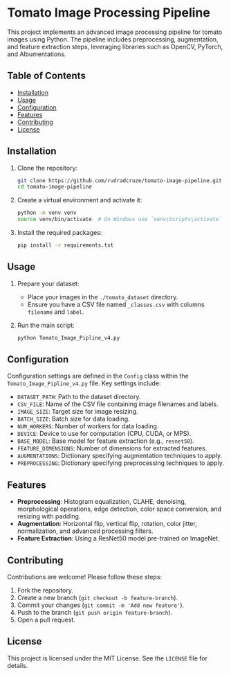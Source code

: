 # Tomato Image Processing Pipeline

This project implements an advanced image processing pipeline for tomato images using Python. The pipeline includes preprocessing, augmentation, and feature extraction steps, leveraging libraries such as OpenCV, PyTorch, and Albumentations.

## Table of Contents

- [Installation](#installation)
- [Usage](#usage)
- [Configuration](#configuration)
- [Features](#features)
- [Contributing](#contributing)
- [License](#license)

## Installation

1. Clone the repository:
    ```sh
    git clone https://github.com/rudradcruze/tomato-image-pipeline.git
    cd tomato-image-pipeline
    ```

2. Create a virtual environment and activate it:
    ```sh
    python -m venv venv
    source venv/bin/activate  # On Windows use `venv\Scripts\activate`
    ```

3. Install the required packages:
    ```sh
    pip install -r requirements.txt
    ```

## Usage

1. Prepare your dataset:
    - Place your images in the `./tomato_dataset` directory.
    - Ensure you have a CSV file named `_classes.csv` with columns `filename` and `label`.

2. Run the main script:
    ```sh
    python Tomato_Image_Pipline_v4.py
    ```

## Configuration

Configuration settings are defined in the `Config` class within the `Tomato_Image_Pipline_v4.py` file. Key settings include:

- `DATASET_PATH`: Path to the dataset directory.
- `CSV_FILE`: Name of the CSV file containing image filenames and labels.
- `IMAGE_SIZE`: Target size for image resizing.
- `BATCH_SIZE`: Batch size for data loading.
- `NUM_WORKERS`: Number of workers for data loading.
- `DEVICE`: Device to use for computation (CPU, CUDA, or MPS).
- `BASE_MODEL`: Base model for feature extraction (e.g., `resnet50`).
- `FEATURE_DIMENSIONS`: Number of dimensions for extracted features.
- `AUGMENTATIONS`: Dictionary specifying augmentation techniques to apply.
- `PREPROCESSING`: Dictionary specifying preprocessing techniques to apply.

## Features

- **Preprocessing**: Histogram equalization, CLAHE, denoising, morphological operations, edge detection, color space conversion, and resizing with padding.
- **Augmentation**: Horizontal flip, vertical flip, rotation, color jitter, normalization, and advanced processing filters.
- **Feature Extraction**: Using a ResNet50 model pre-trained on ImageNet.

## Contributing

Contributions are welcome! Please follow these steps:

1. Fork the repository.
2. Create a new branch (`git checkout -b feature-branch`).
3. Commit your changes (`git commit -m 'Add new feature'`).
4. Push to the branch (`git push origin feature-branch`).
5. Open a pull request.

## License

This project is licensed under the MIT License. See the `LICENSE` file for details.
